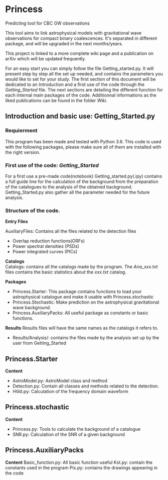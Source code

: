 # Princess
Predicting tool for CBC GW observations

This tool aims to link astrophysical models with gravitational wave observations for compact binary coalescences.
It's separated in different package, and will be upgraded in the next months/years.

This project is linked to a more complete wiki page and a publication on arXiv which will be updated frequently.


For an easy start you can simply follow the file Getting_started.py. It will present step by step all the set up needed, and contains the parameters you would like to set for your study. The first section of this document will be dedicated to an Introduction and a first use of the code through the _Getting_Started_ file. The next sections are detailing the different function for each internal main packages of the code.
Additionnal informations as the liked publications can be found in the folder _Wiki_.

## Introduction and basic use: Getting_Started.py

### Requierment
This program has been made and tested with Python 3.6.
This code is used with the following packages, please make sure all of them are installed with the right version.

### First use of the code: _Getting_Started_

For a first use a pre-made code(notebook) Getting_started.py(.ipy) contains a full  guide line for the calculation of the background from the preparation of the catalogues to the analysis of the obtained background. Getting_Started.py also gather all the parameter needed for the future analysis.


### Structure of the code.

**Entry Files**  

AuxiliaryFiles: Contains all the files related to the detection files 
* Overlap reduction functions(ORFs)
* Power spectral densities (PSDs)
* Power integrated curves (PICs)

**Catalogs**  
Catalogs: contains all the catalogs made by the program. The _Ana_xxx.txt_ files contains the basic statistics about the _xxx.txt_ catalog.

**Packages**  
* Princess.Starter: This package contains functions to load your astrophysical catalogue and make it usable with Princess.stochastic  
* Princess.Stochastic: Make prediction on the astrophysical gravitational wave background.  
* Princess.AuxiliaryPacks: All useful package as constants or basic functions. 

**Results**
Results files will have the same names as the catalogs it refers to. 
* Results/Analysis/: contains the files made by the analysis set up by the user from Getting_Started


## Princess.Starter

**Content**
* AstroModel.py: AstroModel class and method
* Detection.py: Contain all classes and methods related to the detection.
* Htild.py: Calculation of the frequency domain waveform


## Princess.stochastic

**Content**
* Princess.py: Tools to calculate the background of a catalogue
* SNR.py: Calculation of the SNR of a given background

## Princess.AuxiliaryPacks

**Content**
Basic_function.py: All basic function useful
Kst.py: contain the constants used in the program
Pix.py: contains the drawings appearing in the code


